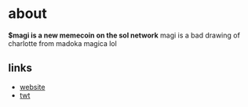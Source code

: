 # about  
**$magi is a new memecoin on the sol network** 
magi is a bad drawing of charlotte from madoka magica lol

## links  
- [website](https://magi.ink)
- [twt](https:/https://twitter.com/magi_on_sol)

